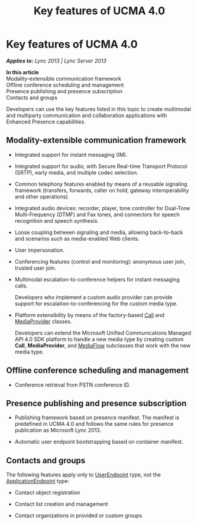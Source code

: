 ﻿---
title: Key features of UCMA 4.0
TOCTitle: Key features of UCMA 4.0
ms:assetid: 7d496be2-794a-4989-82a6-51cb840b964d
ms:mtpsurl: https://msdn.microsoft.com/en-us/library/Dn465947(v=office.15)
ms:contentKeyID: 57102440
ms.date: 07/25/2014
mtps_version: v=office.15
---

# Key features of UCMA 4.0


_**Applies to:** Lync 2013 | Lync Server 2013_

**In this article**  
Modality-extensible communication framework  
Offline conference scheduling and management  
Presence publishing and presence subscription  
Contacts and groups  

Developers can use the key features listed in this topic to create multimodal and multiparty communication and collaboration applications with Enhanced Presence capabilities.

## Modality-extensible communication framework

  - Integrated support for instant messaging (IM).

  - Integrated support for audio, with Secure Real-time Transport Protocol (SRTP), early media, and multiple codec selection.

  - Common telephony features enabled by means of a reusable signaling framework (transfers, forwards, caller on hold, gateway interoperability and other operations).

  - Integrated audio devices: recorder, player, tone controller for Dual-Tone Multi-Frequency (DTMF) and Fax tones, and connectors for speech recognition and speech synthesis.

  - Loose coupling between signaling and media, allowing back-to-back and scenarios such as media-enabled Web clients.

  - User impersonation.

  - Conferencing features (control and monitoring): anonymous user join, trusted user join.

  - Multimodal escalation-to-conference helpers for instant messaging calls.
    
    Developers who implement a custom audio provider can provide support for escalation-to-conferencing for the custom media type.

  - Platform extensibility by means of the factory-based [Call](https://msdn.microsoft.com/en-us/library/hh384235\(v=office.15\)) and [MediaProvider](https://msdn.microsoft.com/en-us/library/hh383767\(v=office.15\)) classes.
    
    Developers can extend the Microsoft Unified Communications Managed API 4.0 SDK platform to handle a new media type by creating custom **Call**, **MediaProvider**, and [MediaFlow](https://msdn.microsoft.com/en-us/library/hh366262\(v=office.15\)) subclasses that work with the new media type.

## Offline conference scheduling and management

  - Conference retrieval from PSTN conference ID.

## Presence publishing and presence subscription

  - Publishing framework based on presence manifest. The manifest is predefined in UCMA 4.0 and follows the same rules for presence publication as Microsoft Lync 2013.

  - Automatic user endpoint bootstrapping based on container manifest.

## Contacts and groups

The following features apply only to [UserEndpoint](https://msdn.microsoft.com/en-us/library/hh348819\(v=office.15\)) type, not the [ApplicationEndpoint](https://msdn.microsoft.com/en-us/library/hh384825\(v=office.15\)) type:

  - Contact object registration

  - Contact list creation and management

  - Contact organizations in provided or custom groups

